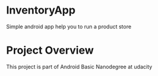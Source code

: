 # InventoryApp
Simple android app help you to run a product store

# Project Overview
This project is part of Android Basic Nanodegree at udacity
